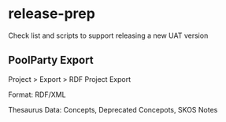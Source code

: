 # release-prep
Check list and scripts to support releasing a new UAT version

## PoolParty Export

Project > Export > RDF Project Export

Format: RDF/XML

Thesaurus Data: Concepts, Deprecated Concepots, SKOS Notes 
